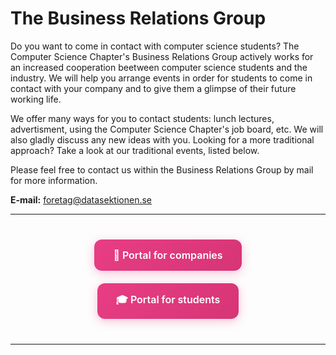 # The Business Relations Group

Do you want to come in contact with computer science students?
The Computer Science Chapter's Business Relations Group actively works for an increased
cooperation beetween computer science students and the industry. We will help
you arrange events in order for students to come in contact with your company
and to give them a glimpse of their future working life.

We offer many ways for you to contact students: lunch lectures, advertisment,
using the Computer Science Chapter's job board, etc. We will also gladly discuss
any new ideas with you. Looking for a more traditional approach? Take a look at
our traditional events, listed below.

Please feel free to contact us within the Business Relations Group by mail
for more information.

**E-mail:** [foretag@datasektionen.se](mailto:foretag@datasektionen.se)


---

<div style="text-align: center; margin: 30px 0;">
<a href="https://nlg.bz/companylinks" style="display: inline-block; padding: 15px 30px; background: linear-gradient(135deg, #E83D84, #D63576); color: white; text-align: center; text-decoration: none; border-radius: 12px; margin: 10px 15px; font-weight: 600; font-size: 16px; box-shadow: 0 4px 15px rgba(232, 61, 132, 0.3); transition: all 0.3s ease; border: none;">🏢 Portal for companies</a>
<a href="https://nlg.bz/studentlinks" style="display: inline-block; padding: 15px 30px; background: linear-gradient(135deg, #E83D84, #D63576); color: white; text-align: center; text-decoration: none; border-radius: 12px; margin: 10px 15px; font-weight: 600; font-size: 16px; box-shadow: 0 4px 15px rgba(232, 61, 132, 0.3); transition: all 0.3s ease; border: none;">🎓 Portal for students</a>
</div>

---